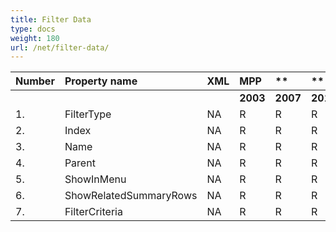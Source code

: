 ```yaml
---
title: Filter Data
type: docs
weight: 180
url: /net/filter-data/
---
```


|**Number** |**Property name** |**XML** |**MPP** |** |** |** |
| :- | :- | :- | :- | :- | :- | :- |
| | | |**2003** |**2007** |**2010** |**2013** |
|1. |FilterType |NA |R |R |R |R |
|2. |Index |NA |R|R|R |R |
|3. |Name |NA |R |R |R |R |
|4. |Parent |NA |R |R |R |R |
|5. |ShowInMenu |NA |R |R |R |R |
|6. |ShowRelatedSummaryRows |NA |R |R |R |R |
|7. |FilterCriteria|NA |R |R |R |R |

